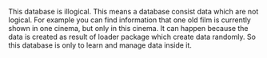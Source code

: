 This database is illogical. This means a database consist data which are not logical. For example you can find information that one old film is currently shown in one cinema, but only in this cinema. It can happen because the data is created as result of loader package which create data randomly. So this database is only to learn and manage data inside it. 
